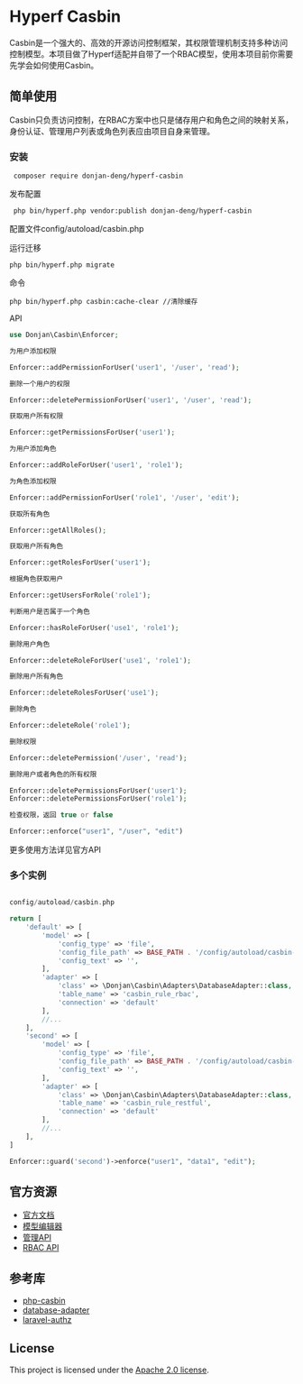 # Hyperf Casbin

Casbin是一个强大的、高效的开源访问控制框架，其权限管理机制支持多种访问控制模型。本项目做了Hyperf适配并自带了一个RBAC模型，使用本项目前你需要先学会如何使用Casbin。

## 简单使用

Casbin只负责访问控制，在RBAC方案中也只是储存用户和角色之间的映射关系，身份认证、管理用户列表或角色列表应由项目自身来管理。

### 安装

 ```
  composer require donjan-deng/hyperf-casbin
 ```

发布配置

```
 php bin/hyperf.php vendor:publish donjan-deng/hyperf-casbin
```

配置文件config/autoload/casbin.php

运行迁移

```
php bin/hyperf.php migrate
```
命令

```
php bin/hyperf.php casbin:cache-clear //清除缓存
```

API

```php
use Donjan\Casbin\Enforcer;

为用户添加权限

Enforcer::addPermissionForUser('user1', '/user', 'read');

删除一个用户的权限

Enforcer::deletePermissionForUser('user1', '/user', 'read');

获取用户所有权限

Enforcer::getPermissionsForUser('user1'); 

为用户添加角色

Enforcer::addRoleForUser('user1', 'role1');

为角色添加权限

Enforcer::addPermissionForUser('role1', '/user', 'edit');

获取所有角色

Enforcer::getAllRoles();

获取用户所有角色

Enforcer::getRolesForUser('user1');

根据角色获取用户

Enforcer::getUsersForRole('role1');

判断用户是否属于一个角色

Enforcer::hasRoleForUser('use1', 'role1');

删除用户角色

Enforcer::deleteRoleForUser('use1', 'role1');

删除用户所有角色

Enforcer::deleteRolesForUser('use1');

删除角色

Enforcer::deleteRole('role1');

删除权限

Enforcer::deletePermission('/user', 'read');

删除用户或者角色的所有权限

Enforcer::deletePermissionsForUser('user1');
Enforcer::deletePermissionsForUser('role1');

检查权限，返回 true or false

Enforcer::enforce("user1", "/user", "edit")

```
更多使用方法详见官方API

### 多个实例

```php

config/autoload/casbin.php

return [
    'default' => [
        'model' => [
            'config_type' => 'file',
            'config_file_path' => BASE_PATH . '/config/autoload/casbin-rbac-model.conf',
            'config_text' => '',
        ],
        'adapter' => [
            'class' => \Donjan\Casbin\Adapters\DatabaseAdapter::class,
            'table_name' => 'casbin_rule_rbac',
            'connection' => 'default'
        ],
        //...
    ],
    'second' => [
        'model' => [
            'config_type' => 'file',
            'config_file_path' => BASE_PATH . '/config/autoload/casbin-restful-model.conf',
            'config_text' => '',
        ],
        'adapter' => [
            'class' => \Donjan\Casbin\Adapters\DatabaseAdapter::class,
            'table_name' => 'casbin_rule_restful',
            'connection' => 'default'
        ],
        //...
    ],
]

Enforcer::guard('second')->enforce("user1", "data1", "edit");

```

## 官方资源

* [官方文档](https://casbin.org/docs/zh-CN/overview)
* [模型编辑器](https://casbin.org/zh-CN/editor)
* [管理API](https://casbin.org/docs/zh-CN/management-api)
* [RBAC API](https://casbin.org/docs/zh-CN/rbac-api)

## 参考库

* [php-casbin](https://github.com/php-casbin/php-casbin)
* [database-adapter](https://github.com/php-casbin/database-adapter)
* [laravel-authz](https://github.com/php-casbin/laravel-authz)

## License

This project is licensed under the [Apache 2.0 license](LICENSE).
